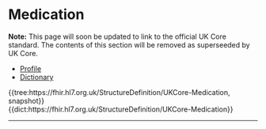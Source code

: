 # Medication

<div class="nhsd-a-box nhsd-a-box--bg-light-blue nhsd-!t-margin-bottom-6 nhsd-t-body">
    <strong>Note:</strong> This page will soon be updated to link to the official UK Core standard. The contents of this section will be removed as superseeded by UK Core.
</div>

<!--// start of code snippet -->
<div class="nhsd-!t-margin-bottom-6">
    <ul class="nav nav-tabs" role="tablist">
      <li role="presentation" class="active">
        <a href="#profile-5" role="tab" data-toggle="tab">Profile</a>
      </li>
      <li role="presentation">
        <a href="#dictionary-5" role="tab" data-toggle="tab">Dictionary</a>
      </li>
  </ul>

  <!-- Tab panes -->
  <div class="tab-content snippet">
    <div role="tabpanel" class="tab-pane active" id="profile-5">
        {{tree:https://fhir.hl7.org.uk/StructureDefinition/UKCore-Medication, snapshot}}
    </div>
    <div role="tabpanel" class="tab-pane" id="dictionary-5">
        {{dict:https://fhir.hl7.org.uk/StructureDefinition/UKCore-Medication}} 
    </div>
  </div>
</div>
<!--// end of code snippet -->

---